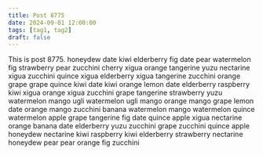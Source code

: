 ```yaml
---
title: Post 8775
date: 2024-09-01 12:00:00
tags: [tag1, tag2]
draft: false
---
```

This is post 8775.
honeydew
date
kiwi
elderberry
fig
date
pear
watermelon
fig
strawberry
pear
zucchini
cherry
xigua
orange
tangerine
yuzu
nectarine
xigua
zucchini
quince
xigua
elderberry
xigua
tangerine
zucchini
orange
grape
grape
quince
kiwi
date
kiwi
orange
lemon
date
elderberry
raspberry
kiwi
xigua
orange
xigua
zucchini
grape
tangerine
strawberry
yuzu
watermelon
mango
ugli
watermelon
ugli
mango
orange
mango
grape
lemon
date
orange
mango
zucchini
banana
watermelon
mango
watermelon
quince
watermelon
apple
grape
tangerine
fig
date
quince
apple
xigua
nectarine
orange
banana
date
elderberry
yuzu
zucchini
grape
zucchini
quince
apple
honeydew
nectarine
kiwi
raspberry
kiwi
elderberry
strawberry
nectarine
honeydew
pear
pear
orange
fig
zucchini
